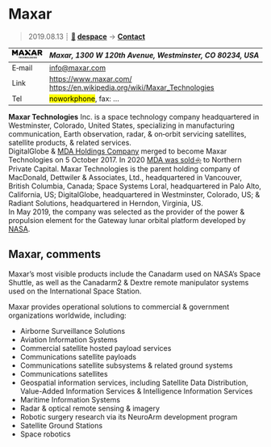 # Maxar
> 2019.08.13 ┊ **[🚀](../index/index.md) [despace](index.md)** → **[Contact](contact.md)**

|[![](f/contact/m/maxar_logo1_thumb.jpg)](f/contact/m/maxar_logo1.png)|*Maxar, 1300 W 120th Avenue, Westminster, CO 80234, USA*|
|:--|:--|
|E‑mail| <info@maxar.com> |
|Link| <https://www.maxar.com/><br> <https://en.wikipedia.org/wiki/Maxar_Technologies> |
|Tel| <mark>noworkphone</mark>, fax: … |

**Maxar Technologies** Inc. is a space technology company headquartered in Westminster, Colorado, United States, specializing in manufacturing communication, Earth observation, radar, & on‑orbit servicing satellites, satellite products, & related services.  
DigitalGlobe & [MDA Holdings Company](zz_mda.md) merged to become Maxar Technologies on 5 October 2017. In 2020 [MDA was sold ⎆](http://investor.maxar.com/investor-news/press-release-details/2019/Maxar-Technologies-to-Sell-MDA-to-Northern-Private-Capital-for-CAD1-Billion/default.aspx) to Northern Private Capital. Maxar Technologies is the parent holding company of MacDonald, Dettwiler & Associates, Ltd., headquartered in Vancouver, British Columbia, Canada; Space Systems Loral, headquartered in Palo Alto, California, US; DigitalGlobe, headquartered in Westminster, Colorado, US; & Radiant Solutions, headquartered in Herndon, Virginia, US.  
In May 2019, the company was selected as the provider of the power & propulsion element for the Gateway lunar orbital platform developed by [NASA](zz_nasa.md).


<p style="page-break-after:always"> </p>

## Maxar, comments

Maxar’s most visible products include the Canadarm used on NASA’s Space Shuttle, as well as the Canadarm2 & Dextre remote manipulator systems used on the International Space Station.

Maxar provides operational solutions to commercial & government organizations worldwide, including:

   - Airborne Surveillance Solutions
   - Aviation Information Systems
   - Commercial satellite hosted payload services
   - Communications satellite payloads
   - Communications satellite subsystems & related ground systems
   - Communications satellites
   - Geospatial information services, including Satellite Data Distribution, Value-Added Information Services & Intelligence Information Services
   - Maritime Information Systems
   - Radar & optical remote sensing & imagery
   - Robotic surgery research via its NeuroArm development program
   - Satellite Ground Stations
   - Space robotics
